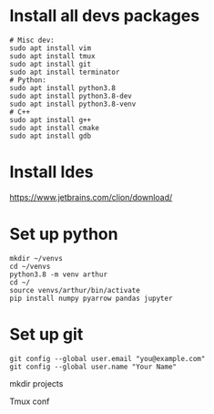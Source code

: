 # Install all devs packages
```
# Misc dev:
sudo apt install vim
sudo apt install tmux
sudo apt install git
sudo apt install terminator
# Python:
sudo apt install python3.8
sudo apt install python3.8-dev
sudo apt install python3.8-venv
# C++
sudo apt install g++
sudo apt install cmake
sudo apt install gdb
```
# Install Ides
https://www.jetbrains.com/clion/download/

# Set up python

```
mkdir ~/venvs
cd ~/venvs
python3.8 -m venv arthur
cd ~/
source venvs/arthur/bin/activate
pip install numpy pyarrow pandas jupyter
```

# Set up git

```
git config --global user.email "you@example.com"
git config --global user.name "Your Name"
```

mkdir projects

Tmux conf

